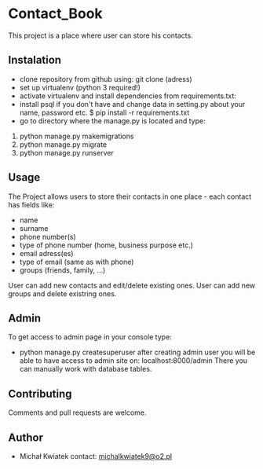 # Contact_Book
This project is a place where user can store his contacts.

## Instalation
* clone repository from github using: git clone (adress)
* set up virtualenv (python 3 required!)
* activate virtualenv and install dependencies from requirements.txt:
* install psql if you don't have and change data in setting.py about your name, password etc. 
$ pip install -r requirements.txt
* go to directory where the manage.py is located and type:
1. python manage.py makemigrations
2. python manage.py migrate
3. python manage.py runserver

## Usage
The Project allows users to store their contacts in one place - each contact has fields like:
* name
* surname 
* phone number(s)
* type of phone number (home, business purpose etc.)
* email adress(es)
* type of email (same as with phone)
* groups (friends, family, ...)

User can add new contacts and edit/delete existing ones.
User can add new groups and delete existring ones.

## Admin 
To get access to admin page in your console type:
* python manage.py createsuperuser
after creating admin user you will be able to have access to admin site on:
localhost:8000/admin 
There you can manually work with database tables.

## Contributing
Comments and pull requests are welcome.

## Author
* Michał Kwiatek contact: michalkwiatek9@o2.pl


